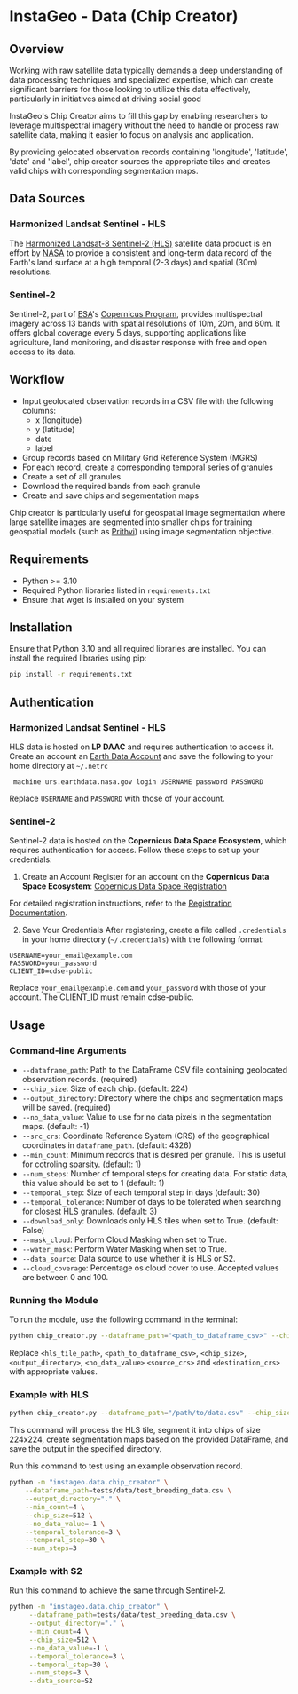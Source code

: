 # InstaGeo - Data (Chip Creator)

## Overview
Working with raw satellite data typically demands a deep understanding of data processing techniques and specialized expertise, which can create significant barriers for those looking to utilize this data effectively, particularly in initiatives aimed at driving social good

InstaGeo's Chip Creator aims to fill this gap by enabling researchers to leverage multispectral imagery without the need to handle or process raw satellite data, making it easier to focus on analysis and application.

By providing gelocated observation records containing 'longitude', 'latitude', 'date' and 'label', chip creator sources the appropriate tiles and creates valid chips with corresponding segmentation maps.

## Data Sources
### Harmonized Landsat Sentinel - HLS
The [Harmonized Landsat-8 Sentinel-2 (HLS)](https://hls.gsfc.nasa.gov/) satellite data product is en effort by [NASA](https://www.nasa.gov/) to provide a consistent and long-term data record of the Earth's land surface at a high temporal (2-3 days) and spatial (30m) resolutions.

### Sentinel-2
Sentinel-2, part of [ESA](https://www.esa.int/)'s [Copernicus Program](https://www.copernicus.eu/en), provides multispectral imagery across 13 bands with spatial resolutions of 10m, 20m, and 60m. It offers global coverage every 5 days, supporting applications like agriculture, land monitoring, and disaster response with free and open access to its data.

## Workflow
- Input geolocated observation records in a CSV file with the following columns:
    - x (longitude)
    - y (latitude)
    - date
    - label
- Group records based on Military Grid Reference System (MGRS)
- For each record, create a corresponding temporal series of granules
- Create a set of all granules
- Download the required bands from each granule
- Create and save chips and segementation maps

Chip creator is particularly useful for geospatial image segmentation where large satellite images are segmented into smaller chips for training geospatial models (such as [Prithvi](https://huggingface.co/ibm-nasa-geospatial/Prithvi-100M)) using image segmentation objective.

## Requirements
- Python >= 3.10
- Required Python libraries listed in `requirements.txt`
- Ensure that wget is installed on your system

## Installation
Ensure that Python 3.10 and all required libraries are installed. You can install the required libraries using pip:

```bash
pip install -r requirements.txt
```
## Authentication
### Harmonized Landsat Sentinel - HLS
HLS data is hosted on **LP DAAC** and requires authentication to access it. Create an account an [Earth Data Account](https://urs.earthdata.nasa.gov/) and save the following to your home directory at `~/.netrc`

```plaintext
 machine urs.earthdata.nasa.gov login USERNAME password PASSWORD
```
 Replace `USERNAME` and `PASSWORD` with those of your account.
### Sentinel-2
Sentinel-2 data is hosted on the **Copernicus Data Space Ecosystem**, which requires authentication for access. Follow these steps to set up your credentials:

 1. Create an Account
Register for an account on the **Copernicus Data Space Ecosystem**:
[Copernicus Data Space Registration](https://dataspace.copernicus.eu/)

For detailed registration instructions, refer to the [Registration Documentation](https://documentation.dataspace.copernicus.eu/Registration.html).



2. Save Your Credentials
After registering, create a file called `.credentials` in your home directory (`~/.credentials`) with the following format:

```plaintext
USERNAME=your_email@example.com
PASSWORD=your_password
CLIENT_ID=cdse-public
```
Replace `your_email@example.com` and `your_password`  with those of your account.
The CLIENT_ID must remain cdse-public.

## Usage

### Command-line Arguments
- `--dataframe_path`: Path to the DataFrame CSV file containing geolocated observation records. (required)
- `--chip_size`: Size of each chip. (default: 224)
- `--output_directory`: Directory where the chips and segmentation maps will be saved. (required)
- `--no_data_value`: Value to use for no data pixels in the segmentation maps. (default: -1)
- `--src_crs`: Coordinate Reference System (CRS) of the geographical coordinates in `dataframe_path`. (default: 4326)
- `--min_count`: Minimum records that is desired per granule. This is useful for cotroling sparsity. (default: 1)
- `--num_steps`: Number of temporal steps for creating data. For static data, this value should be set to 1 (default: 1)
- `--temporal_step`: Size of each temporal step in days (default: 30)
- `--temporal_tolerance`: Number of days to be tolerated when searching for closest HLS granules. (default: 3)
- `--download_only`: Downloads only HLS tiles when set to True. (default: False)
- `--mask_cloud`: Perform Cloud Masking when set to True.
- `--water_mask`: Perform Water Masking when set to True.
- `--data_source`: Data source to use whether it is HLS or S2.
- `--cloud_coverage`: Percentage os cloud cover to use. Accepted values are between 0 and 100.

### Running the Module
To run the module, use the following command in the terminal:

```bash
python chip_creator.py --dataframe_path="<path_to_dataframe_csv>" --chip_size=<chip_size> --output_directory="<output_directory>" --no_data_value=<no_data_value> --src_crs=<source_crs>
```

Replace `<hls_tile_path>`, `<path_to_dataframe_csv>`, `<chip_size>`, `<output_directory>`, `<no_data_value>` `<source_crs>` and `<destination_crs>`  with appropriate values.

### Example with HLS
```bash
python chip_creator.py --dataframe_path="/path/to/data.csv" --chip_size=224 --output_directory="/path/to/output" --no_data_value=-1 --src_crs 4326
```

This command will process the HLS tile, segment it into chips of size 224x224, create segmentation maps based on the provided DataFrame, and save the output in the specified directory.

Run this command to test using an example observation record.

```bash
python -m "instageo.data.chip_creator" \
    --dataframe_path=tests/data/test_breeding_data.csv \
    --output_directory="." \
    --min_count=4 \
    --chip_size=512 \
    --no_data_value=-1 \
    --temporal_tolerance=3 \
    --temporal_step=30 \
    --num_steps=3
```

### Example with S2
Run this command to achieve the same through Sentinel-2.
```bash
python -m "instageo.data.chip_creator" \
     --dataframe_path=tests/data/test_breeding_data.csv \
     --output_directory="." \
     --min_count=4 \
     --chip_size=512 \
     --no_data_value=-1 \
     --temporal_tolerance=3 \
     --temporal_step=30 \
     --num_steps=3 \
     --data_source=S2
```
